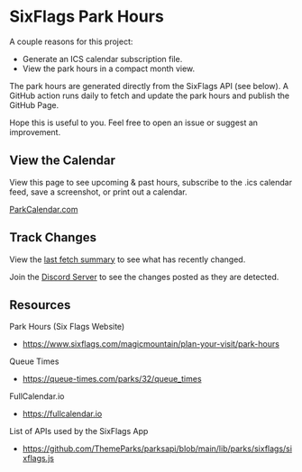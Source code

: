 
# SixFlags Park Hours

A couple reasons for this project:

* Generate an ICS calendar subscription file.
* View the park hours in a compact month view.

The park hours are generated directly from the SixFlags API (see below). A GitHub action runs daily to fetch and update the park hours and publish the GitHub Page.

Hope this is useful to you. Feel free to open an issue or suggest an improvement.

## View the Calendar

View this page to see upcoming & past hours, subscribe to the .ics calendar feed, save a screenshot, or print out a calendar.

[ParkCalendar.com](https://parkcalendar.com)

## Track Changes

View the [last fetch summary](LAST_FETCH.md) to see what has recently changed.

Join the [Discord Server](https://parkcalendar.com/links/#discord) to see the changes posted as they are detected.


## Resources

Park Hours (Six Flags Website)
* https://www.sixflags.com/magicmountain/plan-your-visit/park-hours

Queue Times
* https://queue-times.com/parks/32/queue_times

FullCalendar.io
* https://fullcalendar.io

List of APIs used by the SixFlags App
* https://github.com/ThemeParks/parksapi/blob/main/lib/parks/sixflags/sixflags.js
